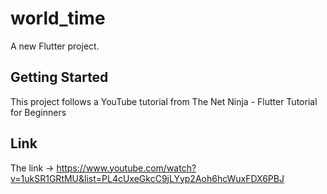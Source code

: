 # world_time

A new Flutter project.

## Getting Started

This project follows a YouTube tutorial from The Net Ninja - Flutter Tutorial for Beginners

## Link

The link -> https://www.youtube.com/watch?v=1ukSR1GRtMU&list=PL4cUxeGkcC9jLYyp2Aoh6hcWuxFDX6PBJ
